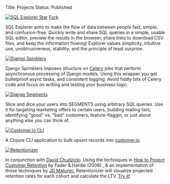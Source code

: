 Title: Projects
Status: Published

<div class="projects">
<div class="row">
  <div class="col-sm-12">
    <a href="https://www.github.com/groveco/django-sql-explorer">
      <img alt="SQL Explorer" src="//placehold.it/1440x480/1B325F/ffffff?text=SQL+Explorer">
    </a>
<a class="github-button" href="https://github.com/groveco/django-sql-explorer" data-icon="octicon-star" data-style="mega" data-count-href="/groveco/django-sql-explorer/stargazers" data-count-api="/repos/groveco/django-sql-explorer#stargazers_count" data-count-aria-label="# stargazers on GitHub" aria-label="Star groveco/django-sql-explorer on GitHub">Star</a>
<a class="github-button" href="https://github.com/groveco/django-sql-explorer/fork" data-icon="octicon-repo-forked" data-style="mega" data-count-href="/groveco/django-sql-explorer/network" data-count-api="/repos/groveco/django-sql-explorer#forks_count" data-count-aria-label="# forks on GitHub" aria-label="Fork groveco/django-sql-explorer on GitHub">Fork</a>
    <p>
    SQL Explorer aims to make the flow of data between people fast,
    simple, and confusion-free.  Quickly write and share SQL queries in a
    simple, usable SQL editor, preview the results in the browser, share
    links to download CSV files, and keep the information flowing!
    Explorer values simplicity, intuitive use, unobtrusiveness, stability,
    and the principle of least surprise.
    </p>
  </div>
</div>
<div class="row">
  <div class="col-sm-12 col-md-6">
    <a href="https://github.com/groveco/django-sprinklers">
      <img alt="Django Spinklers" class="pure-img" src="//placehold.it/1440x960/9CC4E4/ffffff?text=Sprinklers">
    </a>
    <p>
    Django Sprinklers imposes structure on <a href="http://www.celeryproject.org/">Celery</a> jobs that perform
    asynchronous processing of Django models. Using this
    wrapper you get bulletproof async tasks, and consistent logging.
    Avoid fiddly bits of Celery code and focus on writing and testing
    your business logic.
    </p>
  </div>
  <div class="col-sm-12 col-md-6">
    <a href="https://github.com/groveco/django-segments">
      <img alt="Django Segments" src="//placehold.it/1440x960/E9F2F9/1B325F?text=Segments">
    </a>
    <p>
    Slice and dice your users into
    SEGMENTS using arbitrary SQL queries. Use it for targeting
    marketing offers to certain users, building mailing lists,
    identifying "good" vs. "bad" customers, feature-flaggin, or just about anything else
    you can think of.
    </p>
  </div>
</div>
<div class="row">
  <div class="col-sm-12 col-md-6">
    <a href="https://github.com/chrisclark/clj-customerio">
      <img alt="Customer.io CLI" src="//placehold.it/1440x960/F26C4F/ffffff?text=C.IO+CLI">
    </a>
    <p>
    A Clojure CLI application to bulk upsert records into <a href="http://www.customer.io">customer.io</a>.
    </p>
  </div>
    <div class="col-sm-12 col-md-6">
    <a href="https://github.com/chrisclark/retentionizer">
      <img alt="Retentionizer" src="//placehold.it/1440x960/3A89C9/ffffff?text=Retentionizer">
    </a>
    <p>
    In conjunction with <a href="http://www.davidchudzicki.com/">David Chudzicki</a>. Using the techniques in
    <a href="https://marketing.wharton.upenn.edu/files/?whdmsaction=public:main.file&fileID=327">
    How to Project Customer Retention</a> by Fader & Hardie (2006)
    , & an implementation of those techniques by <a href="https://github.com/jdmaturen">
    JD Maturen</a>, Retentionizer will visualize projected retention rates for each
    cohort and calculate the LTV. <a href="http://retentionizer.herokuapp.com">Try it!</a>
    </p>
  </div>
</div>
</div>
